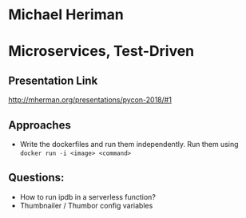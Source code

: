 # Michael Heriman
# Microservices, Test-Driven

## Presentation Link

http://mherman.org/presentations/pycon-2018/#1

## Approaches

* Write the dockerfiles and run them independently. Run them using
`docker run -i <image> <command>`

## Questions:

* How to run ipdb in a serverless function?
* Thumbnailer / Thumbor config variables
